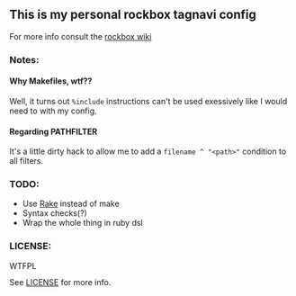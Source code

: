 ## This is my personal rockbox tagnavi config

For more info consult the [rockbox wiki](http://www.rockbox.org/wiki/DataBase#tagnavi.config_v2.0_Syntax)

### Notes:

#### Why Makefiles, wtf??

Well, it turns out `%include` instructions can't be used exessively like I
would need to with my config.

#### Regarding PATHFILTER

It's a little dirty hack to allow me to add a `filename ^ "<path>"` condition
to all filters.

### TODO:

- Use [Rake](https://github.com/ruby/rake) instead of make
- Syntax checks(?)
- Wrap the whole thing in ruby dsl

### LICENSE:

<a href="http://www.wtfpl.net/">
  <img src="http://www.wtfpl.net/wp-content/uploads/2012/12/wtfpl-badge-4.png" width="80" height="15" alt="WTFPL" />
</a>

See [LICENSE](LICENSE) for more info.
